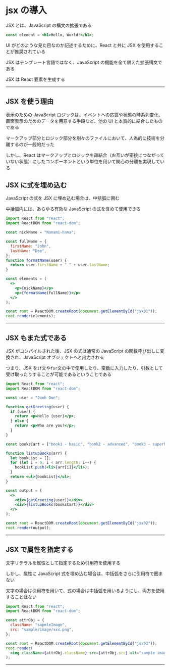 # jsx の導入

JSX とは、JavaScript の構文の拡張である

```jsx
const element = <h1>Hello, World!</h1>;
```

UI がどのような見た目なのか記述するために、React と共に JSX を使用することが推奨されている

JSX はテンプレート言語ではなく、JavaScript の機能を全て備えた拡張構文である

JSX は React 要素を生成する

---

## JSX を使う理由

表示のための JavaScript ロジックは、イベントへの応答や状態の時系列変化、画面表示のためのデータを用意する手段など、他の UI と本質的に結合したものである

マークアップ部分とロジック部分を別々のファイルにおいて、人為的に技術を分離するのが一般的だった

しかし、React はマークアップとロジックを疎結合（お互いが密接につながっていない状態）にしたコンポーネントという単位を用いて関心の分離を実現している

## JSX に式を埋め込む

JavaScript の式を JSX に埋め込む場合は、中括弧に囲む

中括弧内には、あらゆる有効な JavaScript の式を含めて使用できる

```jsx
import React from "react";
import ReactDOM from "react-dom";

const nickName = "Nanami-hana";

const fullName = {
  firstName: "John",
  lastName: "Doe",
};
function formatName(user) {
  return user.firstName + " " + user.lastName;
}

const elements = (
  <>
    <p>{nickName}</p>
    <p>{formatName(fullName)}</p>
  </>
);

const root = ReactDOM.createRoot(document.getElementById("jsx01"));
root.render(elements);
```

---

## JSX もまた式である

JSX がコンパイルされた後、JSX の式は通常の JavaScript の関数呼び出しに変換され、JavaScript オブジェクトへと出力される

つまり、JSX を`if`文や`for`文の中で使用したり、変数に入力したり、引数として受け取ったりすることが可能であるということである

```jsx
import React from "react";
import ReactDOM from "react-dom";

const user = "Jonh Doe";

function getGreeting(user) {
  if (user) {
    return <p>Hello {user}</p>;
  } else {
    return <p>Who are you?</p>;
  }
}

const booksCart = ["book1 - basic", "book2 - advanced", "book3 - superhard"];

function listupBooks(arr) {
  let bookList = [];
  for (let i = 0; i < arr.length; i++) {
    bookList.push(<li>{arr[i]}</li>);
  }
  return <ul>{bookList}</ul>;
}

const output = (
  <>
    <div>{getGreeting(user)}</div>
    <div>{listupBooks(booksCart)}</div>
  </>
);

const root = ReactDOM.createRoot(document.getElementById("jsx02"));
root.render(output);
```

---

## JSX で属性を指定する

文字リテラルを属性として指定するため引用符を使用する

しかし、属性に JavaScript 式を埋め込む場合は、中括弧をさらに引用符で囲まない

文字の場合は引用符を用いて、式の場合は中括弧を用いるようにし、両方を使用することはない

```jsx
import React from "react";
import ReactDOM from "react-dom";

const attrObj = {
  className: "sapmleImage",
  src: "sample/image/xxx.png",
};

const root = ReactDOM.createRoot(document.getElementById("jsx03"));
root.render(
  <img className={attrObj.className} src={attrObj.src} alt="sample image" />
);
```

---

